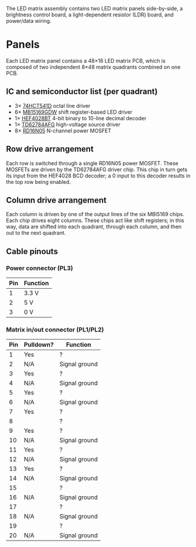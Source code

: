 The LED matrix assembly contains two LED matrix panels side-by-side,
a brightness control board, a light-dependent resistor (LDR) board,
and power/data wiring.

# Panels
Each LED matrix panel contains a 48×16 LED matrix PCB, which is composed of two independent
8×48 matrix quadrants combined on one PCB.

## IC and semiconductor list (per quadrant)
- 3× [74HCT541D](https://assets.nexperia.com/documents/data-sheet/74HC_HCT541.pdf)
octal line driver
- 6× [MB15169GDW](https://www.neumueller.com/datenblatt/macroblock/MBI5169%20Datenblatt%20-%20Datasheet.pdf)
shift register-based LED driver
- 1× [HEF4028BT](https://assets.nexperia.com/documents/data-sheet/HEF4028B.pdf)
4-bit binary to 10-line decimal decoder
- 1× [TD62784AFG](https://docs.rs-online.com/bc35/0900766b80811071.pdf)
high-voltage source driver
- 8× [RD16N05](https://www.mouser.com/datasheet/2/149/RFD16N05SM-98571.pdf)
N-channel power MOSFET

## Row drive arrangement
Each row is switched through a single RD16N05 power MOSFET.
These MOSFETs are driven by the TD62784AFG driver chip.
This chip in turn gets its input from the HEF4028 BCD decoder;
a 0 input to this decoder results in the top row being enabled.

## Column drive arrangement
Each column is driven by one of the output lines of the six MBI5169 chips.
Each chip drives eight columns.
These chips act like shift registers; in this way, data are shifted into each
quadrant, through each column, and then out to the next quadrant.

## Cable pinouts
### Power connector (PL3)
| Pin | Function |
|-----|----------|
| 1   | 3.3 V    |
| 2   | 5 V      |
| 3   | 0 V      |
### Matrix in/out connector (PL1/PL2)
| Pin | Pulldown? |      Function |
|-----|-----------|---------------|
|  1  |       Yes |             ? |
|  2  |       N/A | Signal ground |
|  3  |       Yes |             ? |
|  4  |       N/A | Signal ground |
|  5  |       Yes |             ? |
|  6  |       N/A | Signal ground |
|  7  |       Yes |             ? |
|  8  |           |             ? |
|  9  |       Yes |             ? |
| 10  |       N/A | Signal ground |
| 11  |       Yes |             ? |
| 12  |       N/A | Signal ground |
| 13  |       Yes |             ? |
| 14  |       N/A | Signal ground |
| 15  |           |             ? |
| 16  |       N/A | Signal ground |
| 17  |           |             ? |
| 18  |       N/A | Signal ground |
| 19  |           |             ? |
| 20  |       N/A | Signal ground |
